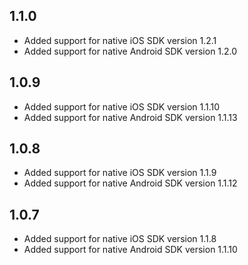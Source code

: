 ## 1.1.0

* Added support for native iOS SDK version 1.2.1
* Added support for native Android SDK version 1.2.0

## 1.0.9

* Added support for native iOS SDK version 1.1.10
* Added support for native Android SDK version 1.1.13

## 1.0.8

* Added support for native iOS SDK version 1.1.9
* Added support for native Android SDK version 1.1.12

## 1.0.7

* Added support for native iOS SDK version 1.1.8
* Added support for native Android SDK version 1.1.10